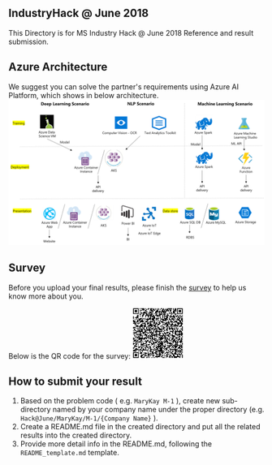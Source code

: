 ## IndustryHack @ June 2018
This Directory is for MS Industry Hack @ June 2018 Reference and result submission.

## Azure Architecture
We suggest you can solve the partner's requirements using Azure AI Platform, which shows in below architecture.
<img src="./img/Azure Architecture.png" width="100%" height="50%" alt="AI Architecture">

## Survey
Before you upload your final results, please finish the [survey](https://forms.office.com/Pages/ResponsePage.aspx?id=v4j5cvGGr0GRqy180BHbR9hHAJysPJpMtu5cNOjyWzJUMTNDMUNPU09CQ0JPSUhLSkE0MlU1UTE4Si4u) to help us know more about you. 

Below is the QR code for the survey:
<img src="./img/Survey_QR_Code.png" width="20%" height="20%" alt="IndustryHack @ June Survey">

## How to submit your result
1. Based on the problem code ( e.g. `MaryKay M-1` ), create new sub-directory named by your company name under the proper directory (e.g. `Hack@June/MaryKay/M-1/{Company Name}` ).
2. Create a README.md file in the created directory and put all the related results into the created directory.
3. Provide more detail info in the README.md, following the `README_template.md` template.

